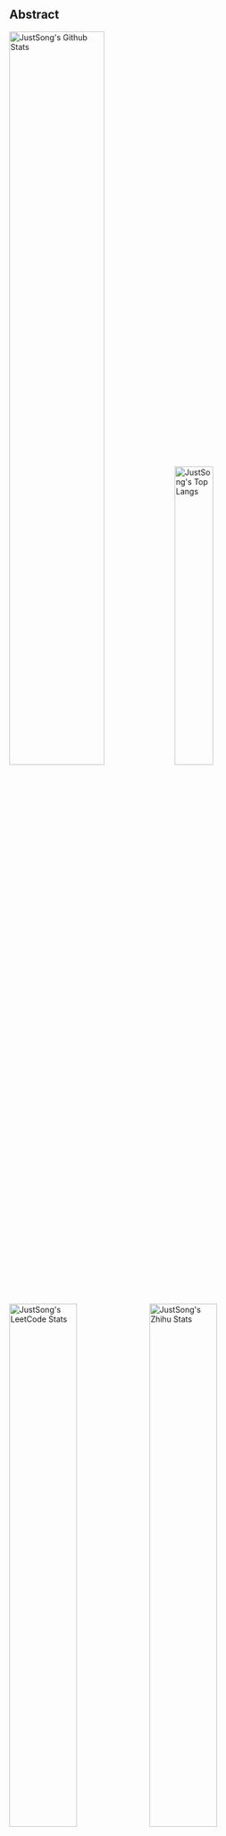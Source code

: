 ## Abstract
<p>
  <img src="https://github-readme-stats.vercel.app/api?username=songquanpeng&show_icons=true&hide_border=true" alt="JustSong's Github Stats" width="58%" />
  <img src="https://github-readme-stats.vercel.app/api/top-langs/?username=songquanpeng&layout=compact&hide_border=true&langs_count=10" alt="JustSong's Top Langs" width="37%" /> 
</p>

<p>
  <img src="https://stats.justsong.cn/api/leetcode/?username=quanpeng&theme=light" alt="JustSong's LeetCode Stats" width="49%" />
  <img src="https://stats.justsong.cn/api/zhihu/?username=songwonderful&theme=light" alt="JustSong's Zhihu Stats" width="49%" /> 
</p>

*Cards provided by [https://github.com/songquanpeng/stats-cards](https://github.com/songquanpeng/stats-cards).*


## Top Projects
|🎁 Projects|📝 Description|⭐ Stars|
|:--|:--|:--|
|[message-pusher](https://github.com/songquanpeng/message-pusher)|搭建专属于你的微信消息推送服务，支持 Markdown，支持发送邮件消息，可以选择部署在 Heroku 上，无需自己的服务器。|`535`|
|[go-file](https://github.com/songquanpeng/go-file)|基于 Go 的文件分享工具，仅单可执行文件，开箱即用，内置图床和视频播放页面. File sharing tool based on Go.|`354`|
|[stats-cards](https://github.com/songquanpeng/stats-cards)|在 README 中展示你在知乎，GitHub，B 站，LeetCode，掘金，CSDN，牛客等网站的数据，服务部署在 Vercel 上，保证服务稳定。Show your LeetCode & GitHub stats in GitHub Profile.|`76`|
|[pronunciation-corrector](https://github.com/songquanpeng/pronunciation-corrector)|拯救你的英语发音，告别因发音错误带来的尴尬！|`69`|
|[blog](https://github.com/songquanpeng/blog)|基于 Node.js 的个人博客系统|`32`|
|[battle-city](https://github.com/songquanpeng/battle-city)|基于 TypeScript 的《坦克大战》的非标准实现。Yet another Battle City implemented in TypeScript.|`21`|
|[microblog](https://github.com/songquanpeng/microblog)|基于 Go 的个人微博客，一个供你闲言碎语的地方|`16`|
|[v2ex-clone](https://github.com/songquanpeng/v2ex-clone)|V2ex 风格的论坛程序. V2ex's Node.js clone.|`16`|
|[L2M-GAN](https://github.com/songquanpeng/L2M-GAN)|Unofficial PyTorch implementation of "L2M-GAN: Learning To Manipulate Latent Space Semantics for Facial Attribute Editing".|`14`|
|[lan-share](https://github.com/songquanpeng/lan-share)|基于 Node.js 的文件分享工具. File sharing tool. |`13`|

## Recent Updates
|🎁 Projects|📝 Description|🕐 Last Update|
|:--|:--|:--|
|[songquanpeng](https://github.com/songquanpeng/songquanpeng)|Automatic update your GitHub readme profile with Github Actions.|`2022-08-14 00:11:27`|
|[gofile-launcher](https://github.com/songquanpeng/gofile-launcher)|为 Go File 制作的启动器|`2022-08-11 19:20:31`|
|[go-file](https://github.com/songquanpeng/go-file)|基于 Go 的文件分享工具，仅单可执行文件，开箱即用，内置图床和视频播放页面. File sharing tool based on Go.|`2022-08-08 19:06:20`|
|[learn-cpp](https://github.com/songquanpeng/learn-cpp)|学习 C++|`2022-08-07 17:54:57`|
|[message-pusher](https://github.com/songquanpeng/message-pusher)|搭建专属于你的微信消息推送服务，支持 Markdown，支持发送邮件消息，可以选择部署在 Heroku 上，无需自己的服务器。|`2022-07-30 11:32:05`|
|[blog](https://github.com/songquanpeng/blog)|基于 Node.js 的个人博客系统|`2022-07-30 11:24:23`|
|[pytorch-template](https://github.com/songquanpeng/pytorch-template)|To be the world's best PyTorch project template.|`2022-07-25 10:40:18`|
|[http-server](https://github.com/songquanpeng/http-server)|Yet another HTTP server implemented in C++|`2022-07-23 23:08:51`|
|[go-text](https://github.com/songquanpeng/go-text)|基于 Go 的终端风格在线聊天工具，仅单可执行文件，开箱即用. Go based terminal-style chat room.|`2022-07-22 20:50:47`|
|[stats-cards](https://github.com/songquanpeng/stats-cards)|在 README 中展示你在知乎，GitHub，B 站，LeetCode，掘金，CSDN，牛客等网站的数据，服务部署在 Vercel 上，保证服务稳定。Show your LeetCode & GitHub stats in GitHub Profile.|`2022-07-20 15:00:41`|



*Last updated on 2022-08-14 00:11:54.*
